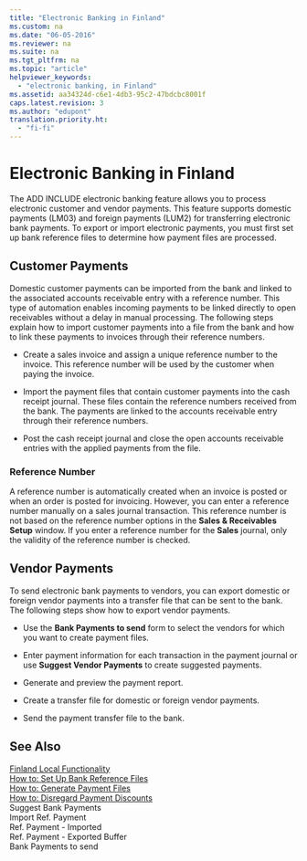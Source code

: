 ```yaml
---
title: "Electronic Banking in Finland"
ms.custom: na
ms.date: "06-05-2016"
ms.reviewer: na
ms.suite: na
ms.tgt_pltfrm: na
ms.topic: "article"
helpviewer_keywords: 
  - "electronic banking, in Finland"
ms.assetid: aa34324d-c6e1-4db3-95c2-47bdcbc8001f
caps.latest.revision: 3
ms.author: "edupont"
translation.priority.ht: 
  - "fi-fi"
---
```

# Electronic Banking in Finland
The ADD INCLUDE<!--[!INCLUDE[navnow](../../ApplicationDesign/includes/navnow_md.md)]--> electronic banking feature allows you to process electronic customer and vendor payments. This feature supports domestic payments \(LM03\) and foreign payments \(LUM2\) for transferring electronic bank payments. To export or import electronic payments, you must first set up bank reference files to determine how payment files are processed.  
  
## Customer Payments  
 Domestic customer payments can be imported from the bank and linked to the associated accounts receivable entry with a reference number. This type of automation enables incoming payments to be linked directly to open receivables without a delay in manual processing. The following steps explain how to import customer payments into a file from the bank and how to link these payments to invoices through their reference numbers.  
  
-   Create a sales invoice and assign a unique reference number to the invoice. This reference number will be used by the customer when paying the invoice.  
  
-   Import the payment files that contain customer payments into the cash receipt journal. These files contain the reference numbers received from the bank. The payments are linked to the accounts receivable entry through their reference numbers.  
  
-   Post the cash receipt journal and close the open accounts receivable entries with the applied payments from the file.  
  
### Reference Number  
 A reference number is automatically created when an invoice is posted or when an order is posted for invoicing. However, you can enter a reference number manually on a sales journal transaction. This reference number is not based on the reference number options in the **Sales & Receivables Setup** window. If you enter a reference number for the **Sales** journal, only the validity of the reference number is checked.  
  
## Vendor Payments  
 To send electronic bank payments to vendors, you can export domestic or foreign vendor payments into a transfer file that can be sent to the bank. The following steps show how to export vendor payments.  
  
-   Use the **Bank Payments to send** form to select the vendors for which you want to create payment files.  
  
-   Enter payment information for each transaction in the payment journal or use **Suggest Vendor Payments** to create suggested payments.  
  
-   Generate and preview the payment report.  
  
-   Create a transfer file for domestic or foreign vendor payments.  
  
-   Send the payment transfer file to the bank.  
  
## See Also  
 [Finland Local Functionality](../../LocalFunctionalityForMicrosoftDynamicsNav2016/Finland/finland-local-functionality.md)   
 [How to: Set Up Bank Reference Files](../../LocalFunctionalityForMicrosoftDynamicsNav2016/Finland/how-to-set-up-bank-reference-files.md)   
 [How to: Generate Payment Files](../../LocalFunctionalityForMicrosoftDynamicsNav2016/Finland/how-to-generate-payment-files.md)   
 [How to: Disregard Payment Discounts](../../LocalFunctionalityForMicrosoftDynamicsNav2016/Finland/how-to-disregard-payment-discounts.md)   
 Suggest Bank Payments   
 Import Ref. Payment   
 Ref. Payment \- Imported   
 Ref. Payment \- Exported Buffer   
 Bank Payments to send